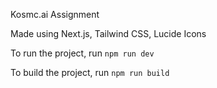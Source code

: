 Kosmc.ai Assignment

Made using Next.js, Tailwind CSS, Lucide Icons

To run the project, run `npm run dev`

To build the project, run `npm run build`

